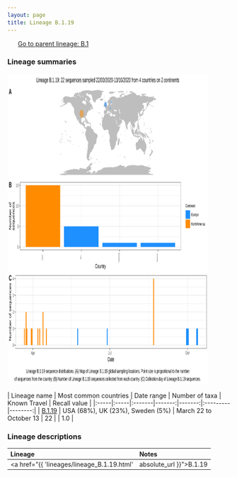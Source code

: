```yaml
---
layout: page
title: Lineage B.1.19
---
```




<p>
<ul class="actions small">
	 <a href="{{ 'lineages/lineage_B.1.html' | absolute_url }}" class="button special fit">Go to parent lineage: B.1</a>
</ul>
</p>
<h3> Lineage summaries</h3>

<img src="../assets/images/B.1.19.svg" alt="B.1.19 lineage summary figure" width="90%" height="700px" />


| Lineage name | Most common countries | Date range | Number of taxa | Known Travel | Recall value |
|:-----|:-----|:-------|-------:|-------:|:---------|--------:|
| <a href="{{ 'lineages/lineage_B.1.19.html' | absolute_url }}">B.1.19</a> | USA (68%), UK (23%), Sweden (5%) | March 22 to October 13 | 22 |  | 1.0 |

<h3>Lineage descriptions</h3>

| Lineage | Notes |
|:-----|:-----|
| <a href="{{ 'lineages/lineage_B.1.19.html' | absolute_url }}">B.1.19</a> | USA lineage (WI) |

